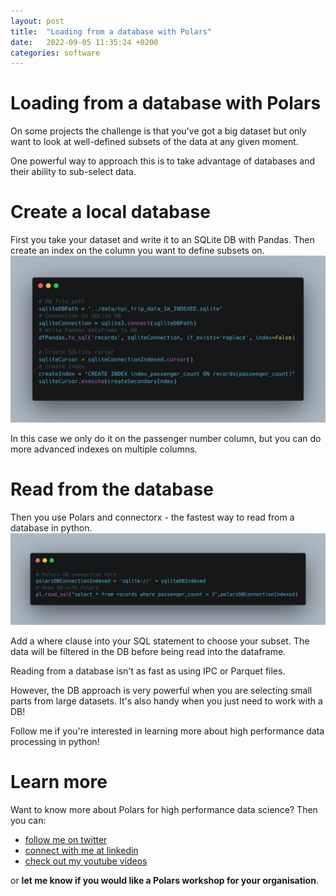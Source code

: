 ```yaml
---
layout: post
title:  "Loading from a database with Polars"
date:   2022-09-05 11:35:24 +0200
categories: software
---
```

# Loading from a database with Polars
On some projects the challenge is that you've got a big dataset but only want to look at well-defined subsets of the data at any given moment.

One powerful way to approach this is to take advantage of databases and their ability to sub-select data.

# Create a local database
First you take your dataset and write it to an SQLite DB with Pandas. Then create an index on the column you want to define subsets on.
![Create a Database with an index using Pandas and SQLite](/img/create_db_index.png)

In this case we only do it on the passenger number column, but you can do more advanced indexes on multiple columns.

# Read from the database
Then you use Polars and connectorx - the fastest way to read from a database in python.
![Read from the database with Polars](/img/read_sql.png)

Add a where clause into your SQL statement to choose your subset. The data will be filtered in the DB before being read into the dataframe.

Reading from a database isn't as fast as using IPC or Parquet files.

However, the DB approach is very powerful when you are selecting small parts from large datasets. It's also handy when you just need to work with a DB!

Follow me if you're interested in learning more about high performance data processing in python!

# Learn more
Want to know more about Polars for high performance data science? Then you can:
- [follow me on twitter](https://twitter.com/braaannigan)
- [connect with me at linkedin](https://www.linkedin.com/in/liam-brannigan-9080b214a/)
- [check out my youtube videos](https://www.youtube.com/watch?v=nGritAo-71o)

or **let me know if you would like a Polars workshop for your organisation**.